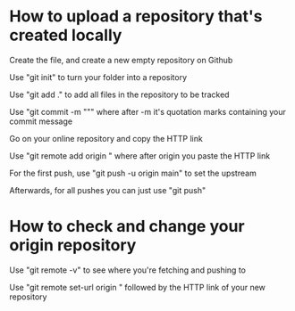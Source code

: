 # How to upload a repository that's created locally

Create the file, and create a new empty repository on Github


Use "git init" to turn your folder into a repository


Use "git add ." to add all files in the repository to be tracked


Use "git commit -m """ where after -m it's quotation marks containing your commit message


Go on your online repository and copy the HTTP link


Use "git remote add origin " where after origin you paste the HTTP link


For the first push, use "git push -u origin main" to set the upstream


Afterwards, for all pushes you can just use "git push"

# How to check and change your origin repository

Use "git remote -v" to see where you're fetching and pushing to


Use "git remote set-url origin " followed by the HTTP link of your new repository